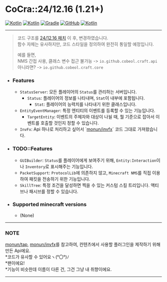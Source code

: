 # CoCra::24/12.16 (1.21+)

[![Kotlin](https://img.shields.io/badge/java-21-ED8B00.svg?logo=java)](https://www.azul.com/)
[![Kotlin](https://img.shields.io/badge/kotlin-1.9.20-585DEF.svg?logo=kotlin)](http://kotlinlang.org)
[![Gradle](https://img.shields.io/badge/gradle-8.10-02303A.svg?logo=gradle)](https://gradle.org)
[![GitHub](https://img.shields.io/github/license/monun/paper-sample-complex)](https://www.gnu.org/licenses/gpl-3.0.html)
[![Kotlin](https://img.shields.io/badge/youtube-코벌-red.svg?logo=youtube)](https://www.youtube.com/@cobeol0111)

---

> 코드 구조를 [24/12.16 패치](https://github.com/cobeol/craft/commit/eabc235a1be2e98d82a1af4a41ed5e95869ab9db) 이 후, 변경하였습니다.
> <br>
> 함수 자체는 유사하지만, 코드 스타일을 정의하여 완전히 통일할 예정입니다.
> 
> 예를 들면, <br>
> NMS 간접 사용, 클래스 변수 접근 불가능 -> ```io.github.cobeol.craft.api```<br>
> 아니라면? -> ```io.github.cobeol.craft.core```

* ### Features
    * ```StatusServer```: 모든 플레이어의 ```Status```를 관리하는 서버입니다.
        * ```Status```: 플레이어의 정보를 나타내며, ```Stat```이 내부에 포함됩니다.
            * ```Stat```: 플레이어의 능력치를 나타내기 위한 클래스입니다.
    * ```EntityEventManager```: 특정 엔티티의 이벤트를 등록할 수 있는 기능입니다.
        * ```TargetEntity```: 이벤트의 주체자와 대상이 나뉠 때, 뭘 기준으로 잡아서 이벤트를 호출할 것인지 정할 수 있습니다.
    * ```InvFx```: Api 하나로 처리하고 싶어서 \`[monun/invfx](https://github.com/monun/invfx/)\` 코드 그대로 가져왔습니다.

* ### TODO::Features
    * ```GUIBuilder```: ```Status```를 플레이어에게 보여주기 위해, ```Entity:Interaction```이나 ```Inventory```로 표시해주는 기능입니다.
    * ```PacketSupport```: ```ProtocolLib```에 의존하지 않고, ```Minecraft NMS```를 직접 이용하여 패킷을 전송하기 위한 기능입니다.
    * ```SkillTree```: 특정 조건을 달성하면 찍을 수 있는 커스텀 스킬 트리입니다. 액티브나 패시브를 정할 수 있습니다.

* ### Supported minecraft versions
    * (None)
---

### NOTE

[monun/tap](https://github.com/monun/tap), [monun/invfx](https://github.com/monun/invfx/)를 참고하여, 컨텐츠에서 사용할 플러그인을 제작하기 위해 만든 Api에요.<br/>
*코드가 유사할 수 있어요ヽ(°〇°)ﾉ <br/>
*팬이에요! <br/>
*기능이 비슷한데 이름이 다른 건, 그건 그냥 내 취향이에요.

---